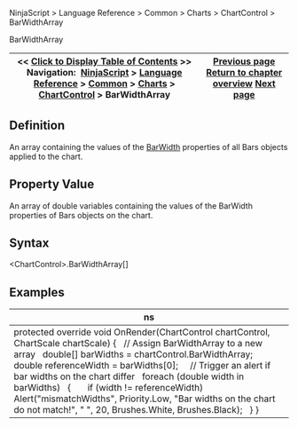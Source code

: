 ﻿


NinjaScript \> Language Reference \> Common \> Charts \> ChartControl \> BarWidthArray






















BarWidthArray







| \<\< [Click to Display Table of Contents](barwidtharray.md) \>\> **Navigation:**     [NinjaScript](ninjascript-1.md) \> [Language Reference](language_reference_wip-1.md) \> [Common](common-1.md) \> [Charts](chart-1.md) \> [ChartControl](chartcontrol-1.md) \> BarWidthArray | [Previous page](chartcontrol_barwidth-1.md) [Return to chapter overview](chartcontrol-1.md) [Next page](canvasleft-1.md) |
| --- | --- |











## Definition


An array containing the values of the [BarWidth](chartcontrol_barwidth-1.md) properties of all Bars objects applied to the chart.


## 


## Property Value


An array of double variables containing the values of the BarWidth properties of Bars objects on the chart.


## 


## Syntax


\<ChartControl\>.BarWidthArray\[]


## 


## Examples




| ns |
| --- |
| protected override void OnRender(ChartControl chartControl, ChartScale chartScale) {    // Assign BarWidthArray to a new array    double\[] barWidths \= chartControl.BarWidthArray;      double referenceWidth \= barWidths\[0];      // Trigger an alert if bar widths on the chart differ    foreach (double width in barWidths)    {        if (width !\= referenceWidth)            Alert("mismatchWidths", Priority.Low, "Bar widths on the chart do not match!", " ", 20, Brushes.White, Brushes.Black);    } } |









